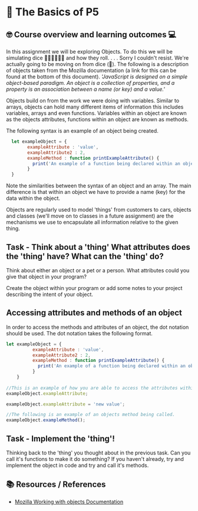 # :wave: The Basics of P5 

## 🤓 Course overview and learning outcomes 💻 

In this assignment we will be exploring Objects. To do this we will be simulating dice 🎲🎲🎲🎲🎲🎲 and how they roll. 
.
.
.
Sorry I couldn't resist. We're actually going to be moving on from dice (🙌). The following is a description of objects taken from the Mozilla documentation (a link for this can be found at the bottom of this document).
*'JavaScript is designed on a simple object-based paradigm. An object is a collection of properties, and a property is an association between a name (or key) and a value.'*

Objects build on from the work we were doing with variables. Similar to arrays, objects can hold many different items of information this includes variables, arrays and even functions. Variables within an object are known as the objects attributes, functions within an object are known as methods.

The following syntax is an example of an object being created.
  
  ```js 
    let exampleObject = {
          exampleAttribute : 'value',
          exampleAttribute2 : 2,
          exampleMethod : function printExampleAttribute() {
            print('An example of a function being declared within an object');
          }
    }
   ```

Note the similarities between the syntax of an object and an array. The main difference is that within an object we have to provide a name (key) for the data within the object. 

Objects are regularly used to model 'things' from customers to cars, objects and classes (we'll move on to classes in a future assignment) are the mechanisms we use to encapsulate all information relative to the given thing.

## Task - Think about a 'thing' What attributes does the 'thing' have? What can the 'thing' do?

Think about either an object or a pet or a person. What attributes could you give that object in your program? 

Create the object within your program or add some notes to your project describing the intent of your object.

## Accessing attributes and methods of an object

In order to access the methods and attributes of an object, the dot notation should be used. The dot notation takes the following format.

```js
let exampleObject = {
          exampleAttribute : 'value',
          exampleAttribute2 : 2,
          exampleMethod : function printExampleAttribute() {
            print('An example of a function being declared within an object');
          }
    }
    
//This is an example of how you are able to access the attributes within an object
exampleObject.exampleAttribute;

exampleObject.exampleAttribute = 'new value';

//The following is an example of an objects method being called.
exampleObject.exampleMethod();
```

## Task - Implement the 'thing'!
Thinking back to the 'thing' you thought about in the previous task. Can you call it's functions to make it do something? If you haven't already, try and implement the object in code and try and call it's methods.


  
## 📚  Resources / References
* [Mozilla Working with objects Documentation](https://developer.mozilla.org/en-US/docs/Web/JavaScript/Guide/Working_with_Objects)

